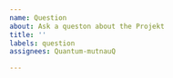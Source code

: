 ```yaml
---
name: Question
about: Ask a queston about the Projekt
title: ''
labels: question
assignees: Quantum-mutnauQ

---
```




